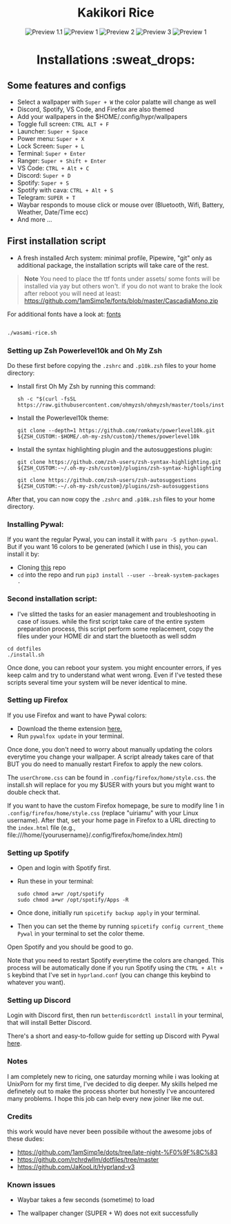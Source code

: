 <div align="center">
    <h1>Kakikori Rice</h1>
</div>

<div align="center">

![Preview 1.1](ScreenShots/preview1.png)
![Preview 1](ScreenShots/preview.png)
![Preview 2](ScreenShots/preview2.png)
![Preview 3](ScreenShots/preview3.png)
![Preview 1](ScreenShots/preview4.png)

</div>

<div align="center">
    <h1>Installations :sweat_drops:</h1>
</div>

## Some features and configs

-   Select a wallpaper with `Super + W` the color palatte will change as well
-   Discord, Spotify, VS Code, and Firefox are also themed
-   Add your wallpapers in the $HOME/.config/hypr/wallpapers
-   Toggle full screen: `CTRL ALT + F`
-   Launcher: `Super + Space`
-   Power menu: `Super + X`
-   Lock Screen: `Super + L`
-   Terminal: `Super + Enter`
-   Ranger: `Super + Shift + Enter`
-   VS Code: `CTRL + Alt + C`
-   Discord: `Super + D`
-   Spotify: `Super + S`
-   Spotify with cava: `CTRL + Alt + S`
-   Telegram: `SUPER + T`
-   Waybar responds to mouse click or mouse over (Bluetooth, Wifi, Battery, Weather, Date/Time ecc)
-   And more ...

## First installation script

- A fresh installed Arch system: minimal profile, Pipewire, "git" only as additional package, the installation scripts will take care of the rest.

> **Note**
> You need to place the ttf fonts under assets/ some fonts will be installed via yay but others won't. if you do not want to brake the look after reboot you will need at least:  https://github.com/1amSimp1e/fonts/blob/master/CascadiaMono.zip

For additional fonts have a look at: [fonts](https://github.com/iamverysimp1e/fonts)

  ```zsh
  
  ./wasami-rice.sh

  ```

### Setting up Zsh Powerlevel10k and Oh My Zsh

Do these first before copying the `.zshrc` and `.p10k.zsh` files to your home directory:

-   Install first Oh My Zsh by running this command:
    ```
    sh -c "$(curl -fsSL https://raw.githubusercontent.com/ohmyzsh/ohmyzsh/master/tools/install.sh)"
    ```
-   Install the Powerlevel10k theme:
    ```
    git clone --depth=1 https://github.com/romkatv/powerlevel10k.git ${ZSH_CUSTOM:-$HOME/.oh-my-zsh/custom}/themes/powerlevel10k
    ```
-   Install the syntax highlighting plugin and the autosuggestions plugin:

    ```
    git clone https://github.com/zsh-users/zsh-syntax-highlighting.git ${ZSH_CUSTOM:-~/.oh-my-zsh/custom}/plugins/zsh-syntax-highlighting
    ```

    ```
    git clone https://github.com/zsh-users/zsh-autosuggestions ${ZSH_CUSTOM:-~/.oh-my-zsh/custom}/plugins/zsh-autosuggestions
    ```

After that, you can now copy the `.zshrc` and `.p10k.zsh` files to your home directory.

### Installing Pywal:

If you want the regular Pywal, you can install it with `paru -S python-pywal`. But if you want 16 colors to be generated (which I use in this), you can install it by:

-   Cloning [this](https://github.com/eylles/pywal16) repo
-   `cd` into the repo and run `pip3 install --user --break-system-packages .`

### Second installation script:

- I've slitted the tasks for an easier management and troubleshooting in case of issues. while the first script take care of the entire system preparation process, this script perform some replacement, copy the files under your HOME dir and start the bluetooth as well sddm  

```
cd dotfiles
./install.sh
```

Once done, you can reboot your system. you might encounter errors, if yes keep calm and try to understand what went wrong. Even if I've tested these scripts several time your system will be never identical to mine.

### Setting up Firefox

If you use Firefox and want to have Pywal colors:

-   Download the theme extension [here.](https://addons.mozilla.org/en-US/firefox/addon/pywalfox/)
-   Run `pywalfox update` in your terminal.

Once done, you don't need to worry about manually updating the colors everytime you change your wallpaper. A script already takes care of that BUT you do need to manually restart Firefox to apply the new colors.

The `userChrome.css` can be found in `.config/firefox/home/style.css`. the install.sh will replace for you my $USER with yours but you might want to double check that.

If you want to have the custom Firefox homepage, be sure to modify line 1 in `.config/firefox/home/style.css` (replace "uiriamu" with your Linux username). After that, set your home page in Firefox to a URL directing to the `index.html` file (e.g., file:///home/{yourusername}/.config/firefox/home/index.html)

### Setting up Spotify

-   Open and login with Spotify first.
-   Run these in your terminal:

    ```
    sudo chmod a+wr /opt/spotify
    sudo chmod a+wr /opt/spotify/Apps -R
    ```

-   Once done, initially run `spicetify backup apply` in your terminal.
-   Then you can set the theme by running `spicetify config current_theme Pywal` in your terminal to set the color theme.

Open Spotify and you should be good to go.

Note that you need to restart Spotify everytime the colors are changed. This process will be automatically done if you run Spotify using the `CTRL + Alt + S` keybind that I've set in `hyprland.conf` (you can change this keybind to whatever you want).


### Setting up Discord
Login with Discord first, then run `betterdiscordctl install` in your terminal, that will install Better Discord.

There's a short and easy-to-follow guide for setting up Discord with Pywal [here](https://github.com/FilipLitwora/pywal-discord).

### Notes

I am completely new to ricing, one saturday morning while i was looking at UnixPorn for my first time, I've 
decided to dig deeper. My skills helped me definetely out to make the process shorter but honestly I've ancountered many problems. I hope this job can help every new joiner like me out. 

### Credits

this work would have never been possibile without the awesome jobs of these dudes:

- https://github.com/1amSimp1e/dots/tree/late-night-%F0%9F%8C%83
- https://github.com/rchrdwllm/dotfiles/tree/master
- https://github.com/JaKooLit/Hyprland-v3

### Known issues

- Waybar takes a few seconds (sometime) to load

- The wallpaper changer (SUPER + W) does not exit successfully
